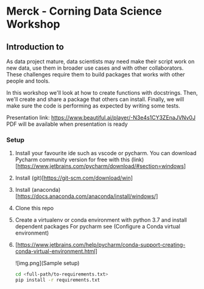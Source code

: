 # Merck - Corning Data Science Workshop

## Introduction to
As data project mature, data scientists may need make their script work on
new data, use them in broader use cases and with other collaborators. These challenges require them to build packages
that works with other people and tools. 

In this workshop we'll look at how to create functions with docstrings.
Then, we'll create and share a package that others can install.
Finally, we will make sure the code is performing as expected by writing some tests. 

Presentation link: https://www.beautiful.ai/player/-N3e4s1CY3ZEnaJVNv0J
PDF will be available when presentation is ready

### Setup
1. Install your favourite ide such as vscode or pycharm. You can download Pycharm community version for free
   with this (link)[https://www.jetbrains.com/pycharm/download/#section=windows]

2. Install (git)[https://git-scm.com/download/win]

3. Install (anaconda)[https://docs.anaconda.com/anaconda/install/windows/]

4. Clone this repo

5. Create a virtualenv or conda environment with python 3.7 and install dependent packages
   For pycharm see (Configure a Conda virtual environment)
6. [https://www.jetbrains.com/help/pycharm/conda-support-creating-conda-virtual-environment.html]

   ![img.png](Sample setup)

   ```bash
   cd <full-path/to-requirements.txt>
   pip install -r requirements.txt
   ```





